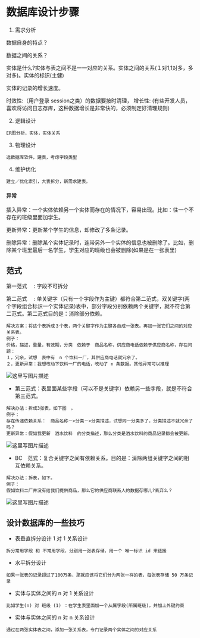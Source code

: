 # 数据库设计步骤

1. 需求分析

数据自身的特点？

数据之间的关系？

实体是什么?实体与表之间不是一一对应的关系。实体之间的关系(１对1,1对多，多对多)。实体的标识(主健)

实体的记录的增长速度。

时效性:（用户登录 session之类）的数据要按时清理，
增长性: (有些开发人员，喜欢将访问日志存库，这种数据增长是非常快的，必须制定好清理规则)

2. 逻辑设计
```
ER图分析，实体，实体关系
```
 3. 物理设计
```
选数据库软件，建表，考虑字段类型
```
 4. 维护优化
```
建立／优化索引，大表拆分，新需求建表。
```

#### 异常

插入异常：一个实体依赖另一个实体而存在的情况下，容易出现。比如：往一个不存在的班级里面加学生。

更新异常：更新某个学生的信息，却修改了多条记录。
 
删除异常：删除某个实体记录时，连带另外一个实体的信息也被删除了。比如，删除某个班里最后一名学生，学生对应的班级也会被删除(如果是在一张表里)

## 范式 ##

第一范式 　:  字段不可拆分

第二范式　 :  单关键字（只有一个字段作为主键）都符合第二范式，双关键字(两个字段组合标识一个实体记录)表中，部分字段分别依赖两个关键字，就不符合第二范式。第二范式目的是：消除部分依赖。

```
解决方案：将这个表拆成３个表，两个关键字作为主键各自成一张表。再加一张它们之间的对应关系表。
例子：
价格，描述，重量，有效期，分类　依赖于　商品名称，供应商电话依赖于供应商名称，存在问题：
１，冗余，试想　表中有　n 个饮料一厂，其供应商电话就冗余了。
２，更新异常：我想改动下饮料一厂的电话，改动了 n 条数据。其他异常可以推理
```

![这里写图片描述](http://img.blog.csdn.net/20150919203948446)
 

 - 第三范式：表里面某些字段（可以不是关键字）依赖另一些字段，就是不符合第三范式。
```
解决办法：拆成3张表，如下图　。
例子：
存在传递依赖关系：　商品名称－>分类－>分类描述，试想同一分类多了，分类描述不就冗余了吗？
更新异常：假如我更新　酒水饮料　的分类描述，那么分类是酒水饮料的商品记录都会被更新。
```
![这里写图片描述](http://img.blog.csdn.net/20150919204817922)

 - BC　范式：复合关键字之间有依赖关系。目的是：消除两组关键字之间的相互依赖关系。
```
解决办法：拆表，如下。
例子：
假如饮料二厂并没有给我们提供商品，那么它的供应商联系人的数据存哪儿?丢弃么？
```
![这里写图片描述](http://img.blog.csdn.net/20150919205416842)

## 设计数据库的一些技巧 ##
 - 表垂直拆分设计 1 对 1 关系设计
```
拆分常用字段 和 不常用字段，分别用一张表存储，用一个 唯一标识 id 来链接
```
 - 水平拆分设计 
```
如果一张表的记录超过了100万条，那就应该将它们分为两张一样的表，每张表存储 50 万条记录
```
 - 实体与实体之间的 n 对 1 关系设计
```
比如学生(n) 对 班级 (1) ：在学生表里面加一个从属字段(所属班级)，并加上外键约束
```
 - 实体与实体之间的 n 对 n 关系设计
```
通过在两张实体表之间，添加一张关系表，专门记录两个实体之间的对应关系
```